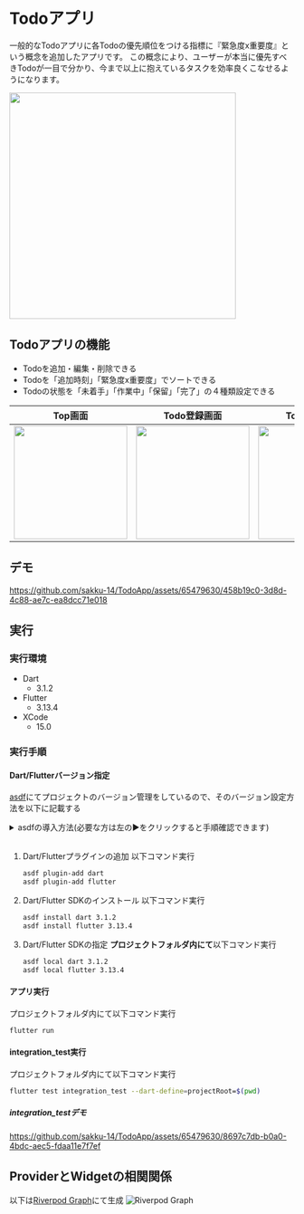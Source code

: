 # Todoアプリ
一般的なTodoアプリに各Todoの優先順位をつける指標に『緊急度x重要度』という概念を追加したアプリです。
この概念により、ユーザーが本当に優先すべきTodoが一目で分かり、今まで以上に抱えているタスクを効率良くこなせるようになります。

<img src="https://github.com/sakku-14/TodoApp/assets/65479630/36a60f85-8f4d-46e4-b95d-4848c9386023" width="400">

## Todoアプリの機能
- Todoを追加・編集・削除できる
- Todoを「追加時刻」「緊急度x重要度」でソートできる
- Todoの状態を「未着手」「作業中」「保留」「完了」の４種類設定できる

|Top画面|Todo登録画面|Todo更新画面|削除・編集ボタン|
|---|---|---|---|
|<img src="https://github.com/sakku-14/TodoApp/assets/65479630/486c6b61-900c-4833-810e-2a1d6ae7b881" width="200">|<img src="https://github.com/sakku-14/TodoApp/assets/65479630/1d6c7a1f-21a5-442b-8b62-76c665eef811" width="200">|<img src="https://github.com/sakku-14/TodoApp/assets/65479630/3df42e70-2cb3-44d0-bfc3-7c57df447e43" width="200">|<img src="https://github.com/sakku-14/TodoApp/assets/65479630/d7957237-6031-4a2f-a53c-3fbf4f7183c7" width="200">|

## デモ
https://github.com/sakku-14/TodoApp/assets/65479630/458b19c0-3d8d-4c88-ae7c-ea8dcc71e018

## 実行
### 実行環境
- Dart
  - 3.1.2
- Flutter
  - 3.13.4
- XCode
  - 15.0
### 実行手順
#### Dart/Flutterバージョン指定
[asdf](https://asdf-vm.com/)にてプロジェクトのバージョン管理をしているので、そのバージョン設定方法を以下に記載する
<details>
  <summary>asdfの導入方法(必要な方は左の▶️をクリックすると手順確認できます)</summary>
  <ol>
  <li>asdfのインストール<br>以下コマンド実行<br><code>brew install asdf</code></li>
  <li>M1 Macの場合は以下コマンド実行<br>（以下コードはzshの設定ファイルを指定してる為、別のシェルを使用してる場合は適宜書き換えてください）<br><code>echo -e "n. $(brew --prefix asdf)/libexec/asdf.sh" >> ~/.zshrc</code></li>
  </ol>
</details>

<br>

1. Dart/Flutterプラグインの追加
    以下コマンド実行
    ```bash
    asdf plugin-add dart
    asdf plugin-add flutter
    ```
2. Dart/Flutter SDKのインストール
    以下コマンド実行
    ```bash
    asdf install dart 3.1.2
    asdf install flutter 3.13.4
    ```
3. Dart/Flutter SDKの指定
    **プロジェクトフォルダ内にて**以下コマンド実行
    ```bash
    asdf local dart 3.1.2
    asdf local flutter 3.13.4
    ```

#### アプリ実行
プロジェクトフォルダ内にて以下コマンド実行
```bash
flutter run
```

#### integration_test実行
プロジェクトフォルダ内にて以下コマンド実行
```bash
flutter test integration_test --dart-define=projectRoot=$(pwd)
```
##### integration_testデモ
https://github.com/sakku-14/TodoApp/assets/65479630/8697c7db-b0a0-4bdc-aec5-fdaa11e7f7ef

## ProviderとWidgetの相関関係
以下は[Riverpod Graph](https://github.com/rrousselGit/riverpod/tree/master/packages/riverpod_graph)にて生成
![Riverpod Graph](https://github.com/sakku-14/TodoApp/assets/65479630/dd17bc89-2cd5-4973-8e76-a0e06ca7f75e)
